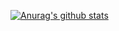 [![Anurag's github stats](https://github-readme-stats.vercel.app/api?username=vllbc&theme=dark)](https://github.com/anuraghazra/github-readme-stats)


<!--
**vllbc/vllbc** is a ✨ _special_ ✨ repository because its `README.md` (this file) appears on your GitHub profile.

Here are some ideas to get you started:

- 🔭 I’m currently working on ...
- 🌱 I’m currently learning ...
- 👯 I’m looking to collaborate on ...
- 🤔 I’m looking for help with ...
- 💬 Ask me about ...
- 📫 How to reach me: ...
- 😄 Pronouns: ...
- ⚡ Fun fact: ...
-->
